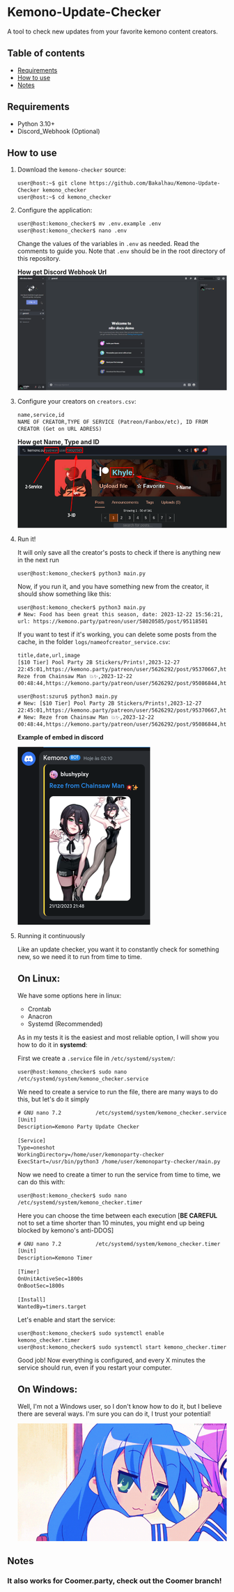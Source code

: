 # Kemono-Update-Checker
A tool to check new updates from your favorite kemono content creators.

## Table of contents
- [Requirements](#requirements)
- [How to use](#how-to-use)
- [Notes](#notes)

## Requirements
- Python 3.10+
- Discord_Webhook (Optional)

## How to use
1. Download the `kemono-checker` source:

    ```console
    user@host:~$ git clone https://github.com/Bakalhau/Kemono-Update-Checker kemono_checker
    user@host:~$ cd kemono_checker
    ```
2. Configure the application:

    ```console
    user@host:kemono_checker$ mv .env.example .env
    user@host:kemono_checker$ nano .env
    ```

    Change the values of the variables in `.env` as needed.
    Read the comments to guide you. Note that `.env` should be in the root
    directory of this repository.

    **How get Discord Webhook Url**
    ![How get Discord Webhook Url](tutorial/webhook.gif)

3. Configure your creators on `creators.csv`:

    ```csv
    name,service,id
    NAME OF CREATOR,TYPE OF SERVICE (Patreon/Fanbox/etc), ID FROM CREATOR (Get on URL ADRESS)
    ```

    **How get Name, Type and ID**
    ![How get Name, Type and ID](tutorial/kemono.png)

4. Run it!

    It will only save all the creator's posts to check if there is anything new in the next run
    ```console
    user@host:kemono_checker$ python3 main.py
    ```

    Now, if you run it, and you have something new from the creator, it should show something like this:
    ```console
    user@host:kemono_checker$ python3 main.py
    # New: Food has been great this season, date: 2023-12-22 15:56:21, url: https://kemono.party/patreon/user/58020585/post/95118501
    ```
    If you want to test if it's working, you can delete some posts from the cache, in the folder `logs/nameofcreator_service.csv`:
    ```csv
    title,date,url,image
    [$10 Tier] Pool Party 2B Stickers/Prints!,2023-12-27 22:45:01,https://kemono.party/patreon/user/5626292/post/95370667,https://img.kemono.su/thumbnail/data/95/07/9507c7604637d5489165f864d436e1cd8cc02a4f76de5711179290b847dfa294.png
    Reze from Chainsaw Man 💥✨,2023-12-22 00:48:44,https://kemono.party/patreon/user/5626292/post/95086844,https://img.kemono.su/thumbnail/data/be/e1/bee1712f401ce4cfc8c542bad9af816cc16004daca06a60c70eb052b45749434.png
    ```

    ```console
    user@host:szuru$ python3 main.py
    # New: [$10 Tier] Pool Party 2B Stickers/Prints!,2023-12-27 22:45:01,https://kemono.party/patreon/user/5626292/post/95370667,https://img.kemono.su/thumbnail/data/95/07/9507c7604637d5489165f864d436e1cd8cc02a4f76de5711179290b847dfa294.png
    # New: Reze from Chainsaw Man 💥✨,2023-12-22 00:48:44,https://kemono.party/patreon/user/5626292/post/95086844,https://img.kemono.su/thumbnail/data/be/e1/bee1712f401ce4cfc8c542bad9af816cc16004daca06a60c70eb052b45749434.png
    ```
    **Example of embed in discord**
    
    ![Embed on discord](tutorial/embed.png)

5. Running it continuously

    Like an update checker, you want it to constantly check for something new, so we need it to run from time to time.

    ## On Linux:
    We have some options here in linux:
    - Crontab
    - Anacron
    - Systemd (Recommended)

    As in my tests it is the easiest and most reliable option, I will show you how to do it in **systemd**:

    First we create a `.service` file in `/etc/systemd/system/`:
    ```console
    user@host:kemono_checker$ sudo nano /etc/systemd/system/kemono_checker.service
    ```

    We need to create a service to run the file, there are many ways to do this, but let's do it simply
    ```console
    # GNU nano 7.2           /etc/systemd/system/kemono_checker.service
    [Unit]
    Description=Kemono Party Update Checker

    [Service]
    Type=oneshot
    WorkingDirectory=/home/user/kemonoparty-checker
    ExecStart=/usr/bin/python3 /home/user/kemonoparty-checker/main.py
    ```

    Now we need to create a timer to run the service from time to time, we can do this with:
    ```console
    user@host:kemono_checker$ sudo nano /etc/systemd/system/kemono_checker.timer
    ```

    Here you can choose the time between each execution [**BE CAREFUL** not to set a time shorter than 10 minutes, you might end up being blocked by kemono's anti-DDOS]
    ```console
    # GNU nano 7.2           /etc/systemd/system/kemono_checker.timer
    [Unit]
    Description=Kemono Timer

    [Timer]
    OnUnitActiveSec=1800s
    OnBootSec=1800s

    [Install]
    WantedBy=timers.target
    ```

    Let's enable and start the service:
    ```console
    user@host:kemono_checker$ sudo systemctl enable kemono_checker.timer
    user@host:kemono_checker$ sudo systemctl start kemono_checker.timer
    ```

    Good job! Now everything is configured, and every X minutes the service should run, even if you restart your computer.

    ## On Windows:

    Well, I'm not a Windows user, so I don't know how to do it, but I believe there are several ways. I'm sure you can do it, I trust your potential!

    ![Good Luck!](tutorial/good_luck.gif)

## Notes

### It also works for Coomer.party, check out the Coomer branch!